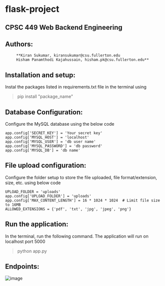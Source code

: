 # flask-project

## CPSC 449 Web Backend Engineering 

## Authors: 
         **Kiran Sukumar, kiransukumar@csu.fullerton.edu
         Hisham Panamthodi Kajahussain, hisham.pk@csu.fullerton.edu**

## Installation and setup:
Instal the packages listed in requirements.txt file in the terminal using  
> pip install "package_name"

## Database Configuration:
Configure the MySQL database using the below code
```
app.config['SECRET_KEY'] = 'Your secret key'
app.config['MYSQL_HOST'] = 'localhost'
app.config['MYSQL_USER'] = 'db user name'
app.config['MYSQL_PASSWORD'] = 'db password'
app.config['MYSQL_DB'] = 'db name'
```
## File upload configuration:
Configure the folder setup to store the file uploaded, file format/extension, size, etc. using below code
```
UPLOAD_FOLDER = 'uploads'
app.config['UPLOAD_FOLDER'] = 'uploads'
app.config['MAX_CONTENT_LENGTH'] = 16 * 1024 * 1024  # Limit file size to 16MB
ALLOWED_EXTENSIONS = {'pdf', 'txt', 'jpg', 'jpeg', 'png'}
```
## Run the application:
In the terminal, run the following command. The application will run on localhost port 5000
> python app.py


## Endpoints:
![image](https://github.com/user-attachments/assets/8b022f7b-fb2d-400f-a52c-9abfadf9e16d)


